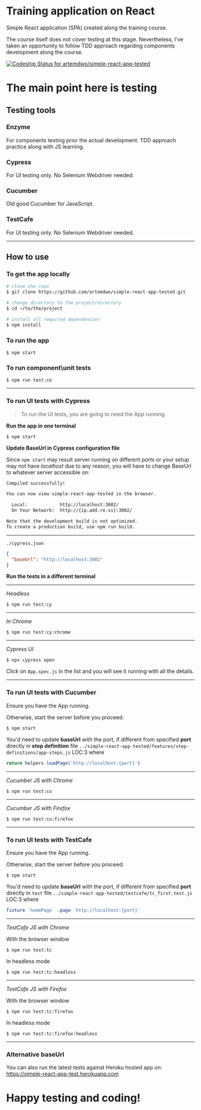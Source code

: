 # Training application on React

Simple React application (SPA) created along the training course.

The course itself does not cover testing at this stage. Nevertheless, I've taken an opportunity to follow TDD approach regarding components development along the course.

[ ![Codeship Status for artemdwo/simple-react-app-tested](https://app.codeship.com/projects/b4a7a5a0-8dd2-0136-303c-32a6f37ce274/status?branch=master)](https://app.codeship.com/projects/303743)

# The main point here is testing
## Testing tools

### Enzyme
For components testing prior the actual development. TDD approach practice along with JS learning.

### Cypress
For UI testing only. No Selenium Webdriver needed.

### Cucumber
Old good Cucumber for JavaScript.

### TestCafe
For UI testing only. No Selenium Webdriver needed.

---
## How to use
### To get the app locally
```bash
# clone the repo
$ git clone https://github.com/artemdwo/simple-react-app-tested.git

# change directory to the project/directory
$ cd ~/to/the/project

# install all required dependencies
$ npm install
```

### To run the app
```
$ npm start
```

### To run component\unit tests
```
$ npm run test:co
```
---
### To run UI tests with Cypress
> To run the UI tests, you are going to need the App running. 

**Run the app in one terminal**
```
$ npm start
```

**Update BaseUrl in Cypress configuration file**

Since `npm start` may result server running on different _ports_ or your setup may not have _localhost_ due to any reason, you will have to change BaseUrl to whatever server accessible on:
```bash
Compiled successfully!

You can now view simple-react-app-tested in the browser.

  Local:            http://localhost:3002/
  On Your Network:  http://{ip.add.re.ss}:3002/

Note that the development build is not optimized.
To create a production build, use npm run build.
```

---
`./cypress.json`
```json
{
  "baseUrl": "http://localhost:3002"
}
```

**Run the tests in a different terminal**

---
*Headless*
```
$ npm run test:cy
```
---
*In Chrome*
```
$ npm run test:cy:chrome
```
---
*Cypress UI*
```
$ npx cypress open
```
Click on `App.spec.js` in the list and you will see it running with all the details.

---
### To run UI tests with Cucumber
Ensure you have the App running.

Otherwise, start the server before you proceed: 
```
$ npm start
``` 

You'd need to update __baseUrl__ with the port, if different from specified __port__ directly in __step definition__ file `../simple-react-app-tested/features/step-definitions/app-steps.js` LOC:3 where
```javascript
return helpers.loadPage('http://localhost:{port}')
```
---
*Cucumber JS with Chrome*
```
$ npm run test:cu
```
---
*Cucumber JS with Firefox*
```
$ npm run test:cu:firefox
```
---
### To run UI tests with TestCafe
Ensure you have the App running.

Otherwise, start the server before you proceed: 
```
$ npm start
``` 

You'd need to update __baseUrl__ with the port, if different from specified __port__ directly in `test` file `../simple-react-app-tested/testcafe/tc_first.test.js` LOC:3 where
```javascript
fixture `homePage` .page `http://localhost:{port}`
```
---
*TestCafe JS with Chrome*

With the browser window
```
$ npm run test:tc
```
In headless mode
```
$ npm run test:tc:headless
```
---
*TestCafe JS with Firefox*

With the browser window
```
$ npm run test:tc:firefox
```
In headless mode
```
$ npm run test:tc:firefox:headless
```
---
### Alternative baseUrl

You can also run the latest tests against Heroku hosted app on: https://simple-react-app-test.herokuapp.com

# Happy testing and coding!
